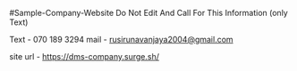#Sample-Company-Website
Do Not Edit And Call For This Information (only Text)

Text - 070 189 3294
mail - rusirunavanjaya2004@gmail.com

site url - https://dms-company.surge.sh/
